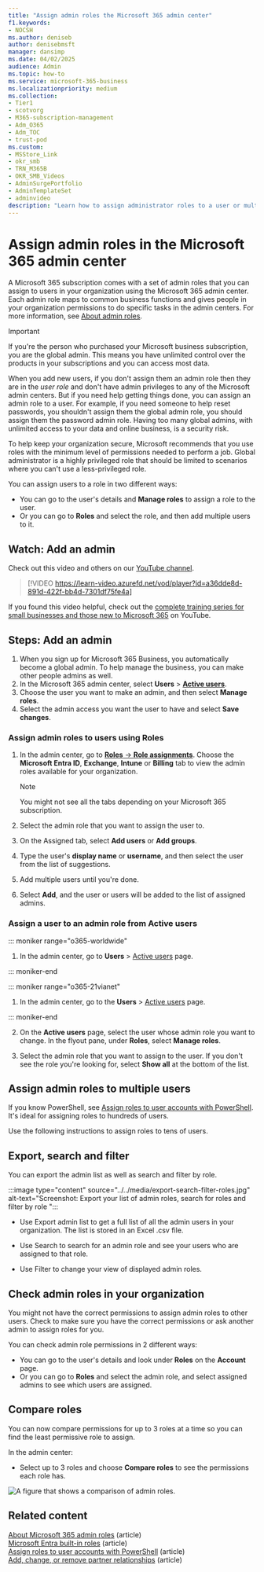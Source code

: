 ```yaml
---
title: "Assign admin roles the Microsoft 365 admin center"
f1.keywords:
- NOCSH
ms.author: deniseb
author: denisebmsft
manager: dansimp
ms.date: 04/02/2025
audience: Admin
ms.topic: how-to
ms.service: microsoft-365-business
ms.localizationpriority: medium
ms.collection: 
- Tier1
- scotvorg
- M365-subscription-management
- Adm_O365
- Adm_TOC
- trust-pod
ms.custom:
- MSStore_Link
- okr_smb
- TRN_M365B
- OKR_SMB_Videos
- AdminSurgePortfolio
- AdminTemplateSet
- adminvideo
description: "Learn how to assign administrator roles to a user or multiple users in your business so that they can perform specific tasks in the admin center."
---
```


# Assign admin roles in the Microsoft 365 admin center

A Microsoft 365 subscription comes with a set of admin roles that you can assign to users in your organization using the Microsoft 365 admin center. Each admin role maps to common business functions and gives people in your organization permissions to do specific tasks in the admin centers. For more information, see [About admin roles](about-admin-roles.md).

> [!IMPORTANT]
> If you're the person who purchased your Microsoft business subscription, you are the global admin. This means you have unlimited control over the products in your subscriptions and you can access most data.

When you add new users, if you don't assign them an admin role then they are in the *user role* and don't have admin privileges to any of the Microsoft admin centers. But if you need help getting things done, you can assign an admin role to a user. For example, if you need someone to help reset passwords, you shouldn't assign them the global admin role, you should assign them the password admin role. Having too many global admins, with unlimited access to your data and online business, is a security risk.

To help keep your organization secure, Microsoft recommends that you use roles with the minimum level of permissions needed to perform a job. Global administrator is a highly privileged role that should be limited to scenarios where you can't use a less-privileged role.

You can assign users to a role in two different ways:

- You can go to the user's details and **Manage roles** to assign a role to the user.
- Or you can go to **Roles** and select the role, and then add multiple users to it.

## Watch: Add an admin

Check out this video and others on our [YouTube channel](https://go.microsoft.com/fwlink/?linkid=2198030).

> [!VIDEO https://learn-video.azurefd.net/vod/player?id=a36dde8d-891d-422f-bb4d-7301df75fe4a]

If you found this video helpful, check out the [complete training series for small businesses and those new to Microsoft 365](https://go.microsoft.com/fwlink/?linkid=2197659) on YouTube.

## Steps: Add an admin

1. When you sign up for Microsoft 365 Business, you automatically become a global admin. To help manage the business, you can make other people admins as well.
1. In the Microsoft 365 admin center, select **Users** > <a href="https://go.microsoft.com/fwlink/p/?linkid=834822" target="_blank">**Active users**</a>.
1. Choose the user you want to make an admin, and then select **Manage roles**.
1. Select the admin access you want the user to have and select **Save changes**.

### Assign admin roles to users using Roles

1. In the admin center, go to <a href="https://go.microsoft.com/fwlink/p/?linkid=2097861" target="_blank"> **Roles** -> **Role assignments**</a>. Choose the **Microsoft Entra ID**, **Exchange**, **Intune** or **Billing** tab to view the admin roles available for your organization.

    > [!NOTE]
    > You might not see all the tabs depending on your Microsoft 365 subscription.

1. Select the admin role that you want to assign the user to.
1. On the Assigned tab, select **Add users** or **Add groups**.
1. Type the user's **display name** or **username**, and then select the user from the list of suggestions.
1. Add multiple users until you're done.
1. Select **Add**, and the user or users will be added to the list of assigned admins.

### Assign a user to an admin role from Active users

::: moniker range="o365-worldwide"

1. In the admin center, go to **Users** > [Active users](https://go.microsoft.com/fwlink/p/?linkid=834822) page.

::: moniker-end

::: moniker range="o365-21vianet"

1. In the admin center, go to the **Users** > <a href="https://go.microsoft.com/fwlink/p/?linkid=850628" target="_blank">Active users</a> page.

::: moniker-end

2. On the **Active users** page, select the user whose admin role you want to change. In the flyout pane, under **Roles**, select **Manage roles**.

3. Select the admin role that you want to assign to the user. If you don't see the role you're looking for, select **Show all** at the bottom of the list.

## Assign admin roles to multiple users

If you know PowerShell, see [Assign roles to user accounts with PowerShell](../../enterprise/assign-roles-to-user-accounts-with-microsoft-365-powershell.md). It's ideal for assigning roles to hundreds of users.
  
Use the following instructions to assign roles to tens of users.

## Export, search and filter

You can export the admin list as well as search and filter by role.

:::image type="content" source="../../media/export-search-filter-roles.jpg" alt-text="Screenshot: Export your list of admin roles, search for roles and filter by role ":::

- Use Export admin list to get a full list of all the admin users in your organization. The list is stored in an Excel .csv file.

- Use Search to search for an admin role and see your users who are assigned to that role.

- Use Filter to change your view of displayed admin roles.

## Check admin roles in your organization

You might not have the correct permissions to assign admin roles to other users. Check to make sure you have the correct permissions or ask another admin to assign roles for you.

You can check admin role permissions in 2 different ways:

- You can go to the user's details and look under **Roles** on the **Account** page.
- Or you can go to **Roles** and select the admin role, and select assigned admins to see which users are assigned.

## Compare roles

You can now compare permissions for up to 3 roles at a time so you can find the least permissive role to assign.

In the admin center:

- Select up to 3 roles and choose **Compare roles** to see the permissions each role has.

![A figure that shows a comparison of admin roles.](../../media/compare-roles-list.png)

## Related content

[About Microsoft 365 admin roles](about-admin-roles.md) (article)\
[Microsoft Entra built-in roles](/azure/active-directory/roles/permissions-reference) (article)\
[Assign roles to user accounts with PowerShell](../../enterprise/assign-roles-to-user-accounts-with-microsoft-365-powershell.md) (article)\
[Add, change, or remove partner relationships](../misc/add-partner.md) (article)
